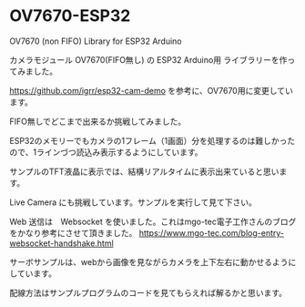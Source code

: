 # OV7670-ESP32
OV7670 (non FIFO) Library for ESP32 Arduino

カメラモジュール OV7670(FIFO無し) の ESP32 Arduino用 ライブラリーを作ってみました。

https://github.com/igrr/esp32-cam-demo を参考に、OV7670用に変更しています。

FIFO無しでどこまで出来るか挑戦してみました。

ESP32のメモリーでもカメラの1フレーム（1画面）分を処理するのは難しかったので、1ラインづつ読込み表示するようにしています。

サンプルのTFT液晶に表示では、結構リアルタイムに表示出来ていると思います。

Live Camera にも挑戦しています。サンプルを実行して見て下さい。

Web 送信は　Websocket を使いました。これはmgo-tec電子工作さんのブログをかなり参考にさせて頂きました。
https://www.mgo-tec.com/blog-entry-websocket-handshake.html

サーボサンプルは、webから画像を見ながらカメラを上下左右に動かせるようにしています。

配線方法はサンプルプログラムのコードを見てもらえれば解るかと思います。


